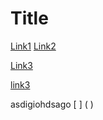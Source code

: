 # Title
[Link1](https://mail.google.com/)
[Link2](https://www.youtube.com/)

[Link3](https://www.google.com/)

[link3](youtube)

[]()
asdigiohdsago
[
]
(
)